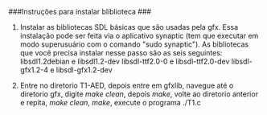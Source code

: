 ###Instruções para instalar bliblioteca ###

1) Instalar as bibliotecas SDL básicas que são usadas pela gfx. Essa instalação pode ser feita via o aplicativo synaptic (tem que executar em modo superusuário com o comando "sudo synaptic"). As bibliotecas que você precisa instalar nesse passo são as seis seguintes:
      libsdl1.2debian e libsdl1.2-dev
      libsdl-ttf2.0-0 e libsdl-ttf2.0-dev
      libsdl-gfx1.2-4 e libsdl-gfx1.2-dev

2) Entre no diretorio T1-AED, depois entre em gfxlib, navegue até o diretorio gfx, digite *make clean*, depois *make*, volte ao
diretorio anterior e repita, *make clean*, *make*, execute o programa ./T1.c

